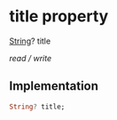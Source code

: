 


# title property







[String](https://api.flutter.dev/flutter/dart-core/String-class.html)? title
  
_<span class="feature">read / write</span>_






## Implementation

```dart
String? title;
```







